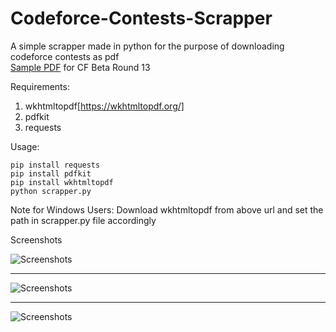 
# Codeforce-Contests-Scrapper
A simple scrapper made in python for the purpose of downloading codeforce contests as pdf <br>
[Sample PDF](https://drive.google.com/file/d/1dWMhj5KySMQNa9gSAJBG_vX2Svm2985Z/view?usp=sharing) for CF Beta Round 13


Requirements:
1. wkhtmltopdf[https://wkhtmltopdf.org/]
2. pdfkit
3. requests

Usage:
```
pip install requests
pip install pdfkit
pip install wkhtmltopdf
python scrapper.py
```


Note for Windows Users:
Download wkhtmltopdf from above url and set the path in scrapper.py file accordingly

Screenshots

![Screenshots](https://github.com/sarangbishal/Codeforce-Contests-Scrapper/blob/master/sc.JPG)

<hr>

![Screenshots](https://github.com/sarangbishal/Codeforce-Contests-Scrapper/blob/master/linux.JPG)
<hr>


![Screenshots](https://github.com/sarangbishal/Codeforce-Contests-Scrapper/blob/master/Capture.JPG)
